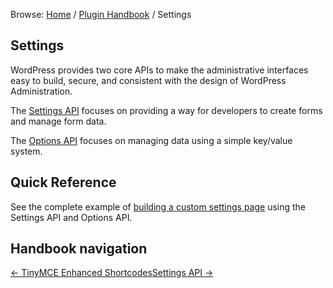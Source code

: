 Browse: [Home](https://developer.wordpress.org/ "WordPress Developer Resources") / [Plugin Handbook](https://developer.wordpress.org/plugins/) / Settings

Settings
--------

WordPress provides two core APIs to make the administrative interfaces easy to build, secure, and consistent with the design of WordPress Administration.

The [Settings API](https://developer.wordpress.org/plugins/settings/settings-api/) focuses on providing a way for developers to create forms and manage form data.

The [Options API](https://developer.wordpress.org/plugins/settings/options-api/) focuses on managing data using a simple key/value system.

Quick Reference
---------------

See the complete example of [building a custom settings page](https://developer.wordpress.org/plugins/settings/custom-settings-page/) using the Settings API and Options API.

Handbook navigation
-------------------

[← TinyMCE Enhanced Shortcodes](https://developer.wordpress.org/plugins/shortcodes/tinymce-enhanced-shortcodes/)[Settings API →](https://developer.wordpress.org/plugins/settings/settings-api/)